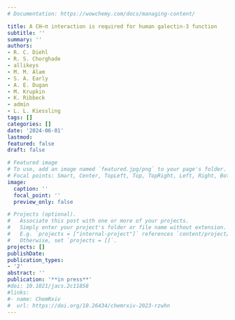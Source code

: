 ```yaml
---
# Documentation: https://wowchemy.com/docs/managing-content/

title: A CH–π interaction is required for human galectin-3 function
subtitle: ''
summary: ''
authors:
- R. C. Diehl
- R. S. Chorghade
- allikeys
- M. M. Alam
- S. A. Early
- A. E. Dugan
- M. Krupkin
- K. Ribbeck
- admin
- L. L. Kiessling
tags: []
categories: []
date: '2024-06-01'
lastmod: 
featured: false
draft: false

# Featured image
# To use, add an image named `featured.jpg/png` to your page's folder.
# Focal points: Smart, Center, TopLeft, Top, TopRight, Left, Right, BottomLeft, Bottom, BottomRight.
image:
  caption: ''
  focal_point: ''
  preview_only: false

# Projects (optional).
#   Associate this post with one or more of your projects.
#   Simply enter your project's folder or file name without extension.
#   E.g. `projects = ["internal-project"]` references `content/project/deep-learning/index.md`.
#   Otherwise, set `projects = []`.
projects: []
publishDate: 
publication_types:
- '2'
abstract: ''
publication: '**in press**'
#doi: 10.1021/jacs.2c11858
#links:
#- name: ChemRxiv
#  url: https://doi.org/10.26434/chemrxiv-2023-rzwhn
---
```

